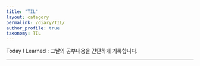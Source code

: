 ```yaml
---
title: "TIL"
layout: category
permalink: /diary/TIL/
author_profile: true
taxonomy: TIL
---
```


Today I Learned : 그날의 공부내용을 간단하게 기록합니다.

------
